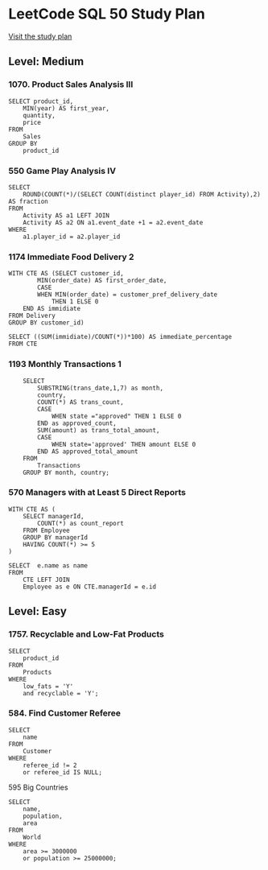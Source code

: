 # LeetCode SQL 50 Study Plan
[Visit the study plan](https://leetcode.com/studyplan/top-sql-50/)
## Level: Medium
### 1070. Product Sales Analysis III
```
SELECT product_id,
	MIN(year) AS first_year,
	quantity,
	price
FROM
	Sales
GROUP BY
	product_id
```
### 550 Game Play Analysis IV
```
SELECT
	ROUND(COUNT(*)/(SELECT COUNT(distinct player_id) FROM Activity),2) AS fraction
FROM 
	Activity AS a1 LEFT JOIN
	Activity AS a2 ON a1.event_date +1 = a2.event_date
WHERE 
	a1.player_id = a2.player_id
```
### 1174 Immediate Food Delivery 2
```
WITH CTE AS (SELECT customer_id, 
        MIN(order_date) AS first_order_date,
        CASE 
		WHEN MIN(order_date) = customer_pref_delivery_date 
	        THEN 1 ELSE 0 
	END AS immidiate 
FROM Delivery
GROUP BY customer_id)

SELECT ((SUM(immidiate)/COUNT(*))*100) AS immediate_percentage
FROM CTE
```
### 1193 Monthly Transactions 1
```
    SELECT
        SUBSTRING(trans_date,1,7) as month,
        country,
        COUNT(*) AS trans_count,
        CASE 
            WHEN state ="approved" THEN 1 ELSE 0 
        END as approved_count,
        SUM(amount) as trans_total_amount, 
        CASE
            WHEN state='approved' THEN amount ELSE 0
        END AS approved_total_amount
    FROM
        Transactions
    GROUP BY month, country;
```
### 570 Managers with at Least 5 Direct Reports
```
WITH CTE AS (
    SELECT managerId,
        COUNT(*) as count_report
    FROM Employee
    GROUP BY managerId
    HAVING COUNT(*) >= 5
)

SELECT  e.name as name
FROM 
    CTE LEFT JOIN
    Employee as e ON CTE.managerId = e.id
```
## Level: Easy
### 1757. Recyclable and Low-Fat Products
```
SELECT 
	product_id
FROM 
	Products
WHERE
	low_fats = 'Y' 
	and recyclable = 'Y';
```

### 584. Find Customer Referee
```
SELECT
    name
FROM
    Customer
WHERE
    referee_id != 2 
    or referee_id IS NULL;
```

595 Big Countries  
```
SELECT
    name,
    population,
    area
FROM
    World
WHERE
    area >= 3000000
    or population >= 25000000;
```
